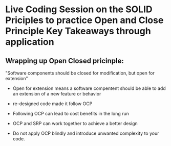 # Live Coding Session on the SOLID Priciples to practice Open and Close Principle Key Takeaways through application

## Wrapping up Open Closed pricinple: 

"Software components should be closed for modification, but open for extension" 

- Open for extension means a software compentent should be able to add an extension of a new feature or behavior

- re-designed code made it follow OCP 
- Following OCP can lead to cost benefits in the long run 
- OCP and SRP can work together to achieve a better design 
- Do not apply OCP blindly and introduce unwanted complexity to your code. 

